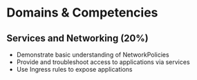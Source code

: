 # Domains & Competencies

## Services and Networking (20%)

* Demonstrate basic understanding of NetworkPolicies
* Provide and troubleshoot access to applications via services
* Use Ingress rules to expose applications